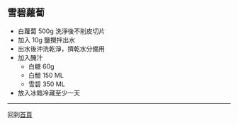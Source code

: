 ## 雪碧蘿蔔

- 白蘿蔔 500g 洗淨後不削皮切片
- 加入 10g 鹽攪拌出水
- 出水後沖洗乾淨，擠乾水分備用
- 加入醃汁
  - 白糖 60g
  - 白醋 150 ML
  - 雪碧 350 ML
- 放入冰箱冷藏至少一天

-----

回到[首頁](index.md)
